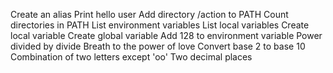Create an alias
Print hello user
Add directory /action to PATH
Count directories in PATH
List environment variables
List local variables
Create local variable
Create global variable
Add 128 to environment variable
Power divided by divide
Breath to the power of love
Convert base 2 to base 10
Combination of two letters except 'oo'
Two decimal places
